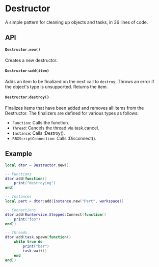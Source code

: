 # Destructor

A simple pattern for cleaning up objects and tasks, in 36 lines of code.

## API

#### `Destructor.new()`

Creates a new destructor.

#### `Destructor:add(item)`

Adds an item to be finalized on the next call to `destroy`.
Throws an error if the object's type is unsupported.
Returns the item.

#### `Destructor:destroy()`

Finalizes items that have been added and removes all items from the Destructor.
The finalizers are defined for various types as follows:
- `Function`: Calls the function.
- `Thread`: Cancels the thread via task.cancel.
- `Instance`: Calls :Destroy().
- `RBXScriptConnection`: Calls :Disconnect().

## Example

```lua
local dtor = Destructor.new()

-- Functions
dtor:add(function()
    print("destroying")
end)

-- Instances
local part = dtor:add(Instance.new("Part", workspace))

-- Connections
dtor:add(RunService.Stepped:Connect(function()
    print("foo")
end))

-- Threads
dtor:add(task.spawn(function()
    while true do
        print("bar")
        task.wait()
    end
end))
```
